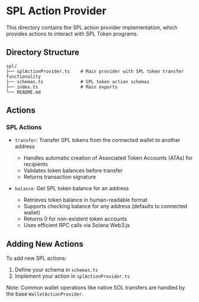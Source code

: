 # SPL Action Provider

This directory contains the SPL action provider implementation, which provides actions to interact with SPL Token programs.

## Directory Structure

```
spl/
├── splActionProvider.ts    # Main provider with SPL token transfer functionality
├── schemas.ts              # SPL token action schemas
├── index.ts                # Main exports
└── README.md
```

## Actions

### SPL Actions
- `transfer`: Transfer SPL tokens from the connected wallet to another address
  - Handles automatic creation of Associated Token Accounts (ATAs) for recipients
  - Validates token balances before transfer
  - Returns transaction signature

- `balance`: Get SPL token balance for an address
  - Retrieves token balance in human-readable format
  - Supports checking balance for any address (defaults to connected wallet)
  - Returns 0 for non-existent token accounts
  - Uses efficient RPC calls via Solana Web3.js

## Adding New Actions

To add new SPL actions:

1. Define your schema in `schemas.ts`
2. Implement your action in `splActionProvider.ts`

Note: Common wallet operations like native SOL transfers are handled by the base `WalletActionProvider`.
